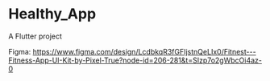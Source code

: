 # Healthy_App

A Flutter project

Figma: https://www.figma.com/design/LcdbkqR3fGFIjstnQeLIx0/Fitnest---Fitness-App-UI-Kit-by-Pixel-True?node-id=206-281&t=SIzp7o2gWbcOi4az-0